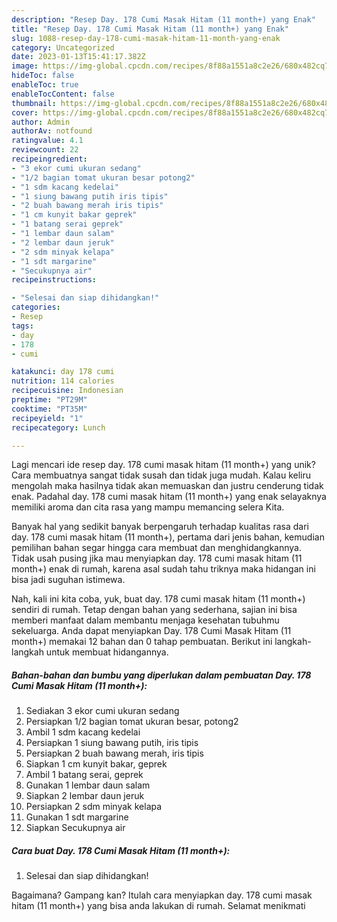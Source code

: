 ```yaml
---
description: "Resep Day. 178 Cumi Masak Hitam (11 month+) yang Enak"
title: "Resep Day. 178 Cumi Masak Hitam (11 month+) yang Enak"
slug: 1088-resep-day-178-cumi-masak-hitam-11-month-yang-enak
category: Uncategorized
date: 2023-01-13T15:41:17.382Z
image: https://img-global.cpcdn.com/recipes/8f88a1551a8c2e26/680x482cq70/day-178-cumi-masak-hitam-11-month-foto-resep-utama.jpg
hideToc: false
enableToc: true
enableTocContent: false
thumbnail: https://img-global.cpcdn.com/recipes/8f88a1551a8c2e26/680x482cq70/day-178-cumi-masak-hitam-11-month-foto-resep-utama.jpg
cover: https://img-global.cpcdn.com/recipes/8f88a1551a8c2e26/680x482cq70/day-178-cumi-masak-hitam-11-month-foto-resep-utama.jpg
author: Admin
authorAv: notfound
ratingvalue: 4.1
reviewcount: 22
recipeingredient:
- "3 ekor cumi ukuran sedang"
- "1/2 bagian tomat ukuran besar potong2"
- "1 sdm kacang kedelai"
- "1 siung bawang putih iris tipis"
- "2 buah bawang merah iris tipis"
- "1 cm kunyit bakar geprek"
- "1 batang serai geprek"
- "1 lembar daun salam"
- "2 lembar daun jeruk"
- "2 sdm minyak kelapa"
- "1 sdt margarine"
- "Secukupnya air"
recipeinstructions:

- "Selesai dan siap dihidangkan!"
categories:
- Resep
tags:
- day
- 178
- cumi

katakunci: day 178 cumi 
nutrition: 114 calories
recipecuisine: Indonesian
preptime: "PT29M"
cooktime: "PT35M"
recipeyield: "1"
recipecategory: Lunch

---
```





Lagi mencari ide resep day. 178 cumi masak hitam (11 month+) yang unik? Cara membuatnya sangat tidak susah dan tidak juga mudah. Kalau keliru mengolah maka hasilnya tidak akan memuaskan dan justru cenderung tidak enak. Padahal day. 178 cumi masak hitam (11 month+) yang enak selayaknya memiliki aroma dan cita rasa yang mampu memancing selera Kita.







Banyak hal yang sedikit banyak berpengaruh terhadap kualitas rasa dari day. 178 cumi masak hitam (11 month+), pertama dari jenis bahan, kemudian pemilihan bahan segar hingga cara membuat dan menghidangkannya. Tidak usah pusing jika mau menyiapkan day. 178 cumi masak hitam (11 month+) enak di rumah, karena asal sudah tahu triknya maka hidangan ini bisa jadi suguhan istimewa.






Nah, kali ini kita coba, yuk, buat day. 178 cumi masak hitam (11 month+) sendiri di rumah. Tetap dengan bahan yang sederhana, sajian ini bisa memberi manfaat dalam membantu menjaga kesehatan tubuhmu sekeluarga. Anda dapat menyiapkan Day. 178 Cumi Masak Hitam (11 month+) memakai 12 bahan dan 0 tahap pembuatan. Berikut ini langkah-langkah untuk membuat hidangannya.

<!--inarticleads1-->

##### Bahan-bahan dan bumbu yang diperlukan dalam pembuatan Day. 178 Cumi Masak Hitam (11 month+):

1. Sediakan 3 ekor cumi ukuran sedang
1. Persiapkan 1/2 bagian tomat ukuran besar, potong2
1. Ambil 1 sdm kacang kedelai
1. Persiapkan 1 siung bawang putih, iris tipis
1. Persiapkan 2 buah bawang merah, iris tipis
1. Siapkan 1 cm kunyit bakar, geprek
1. Ambil 1 batang serai, geprek
1. Gunakan 1 lembar daun salam
1. Siapkan 2 lembar daun jeruk
1. Persiapkan 2 sdm minyak kelapa
1. Gunakan 1 sdt margarine
1. Siapkan Secukupnya air




<!--inarticleads2-->

##### Cara buat Day. 178 Cumi Masak Hitam (11 month+):


1. Selesai dan siap dihidangkan!



Bagaimana? Gampang kan? Itulah cara menyiapkan day. 178 cumi masak hitam (11 month+) yang bisa anda lakukan di rumah. Selamat menikmati
